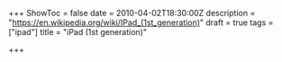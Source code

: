 +++
ShowToc = false
date = 2010-04-02T18:30:00Z
description = "https://en.wikipedia.org/wiki/IPad_(1st_generation)"
draft = true
tags = ["ipad"]
title = "iPad (1st generation)"

+++
